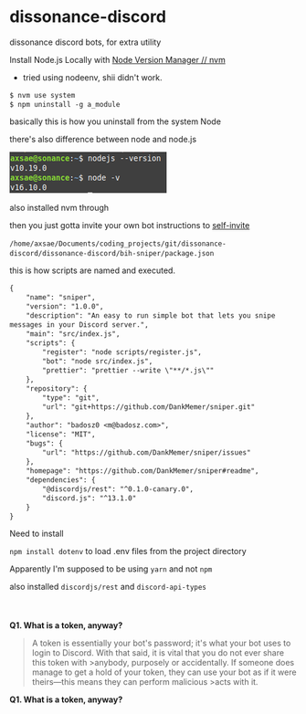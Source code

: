 # dissonance-discord
dissonance discord bots, for extra utility


Install Node.js Locally with [Node Version Manager // nvm](https://heynode.com/tutorial/install-nodejs-locally-nvm/)


- tried using nodeenv, shii didn't work.

```
$ nvm use system
$ npm uninstall -g a_module

```
basically this is how you uninstall from the system Node


there's also difference between node and node.js

![node/nodejs // versions](node_versions.png)


also installed nvm through 


then you just gotta invite your own bot
instructions to [self-invite](https://discordpy.readthedocs.io/en/stable/discord.html)





`/home/axsae/Documents/coding_projects/git/dissonance-discord/dissonance-discord/bih-sniper/package.json`

this is how scripts are named and executed.

```
{
	"name": "sniper",
	"version": "1.0.0",
	"description": "An easy to run simple bot that lets you snipe messages in your Discord server.",
	"main": "src/index.js",
	"scripts": {
		"register": "node scripts/register.js",
		"bot": "node src/index.js",
		"prettier": "prettier --write \"**/*.js\""
	},
	"repository": {
		"type": "git",
		"url": "git+https://github.com/DankMemer/sniper.git"
	},
	"author": "badosz0 <m@badosz.com>",
	"license": "MIT",
	"bugs": {
		"url": "https://github.com/DankMemer/sniper/issues"
	},
	"homepage": "https://github.com/DankMemer/sniper#readme",
	"dependencies": {
		"@discordjs/rest": "^0.1.0-canary.0",
		"discord.js": "^13.1.0"
	}
}

```


Need to install 

`npm install dotenv`
to load .env files from the project directory



Apparently I'm supposed to be using `yarn` and not `npm`

also installed `discordjs/rest` and `discord-api-types`
\
\
\
\
**Q1. What is a token, anyway?**
> A token is essentially your bot's password; it's what your bot uses to login to Discord. With that said, it is vital that you do not ever share this token with >anybody, purposely or accidentally. If someone does manage to get a hold of your token, they can use your bot as if it were theirs—this means they can perform malicious >acts with it.

**Q1. What is a token, anyway?**

